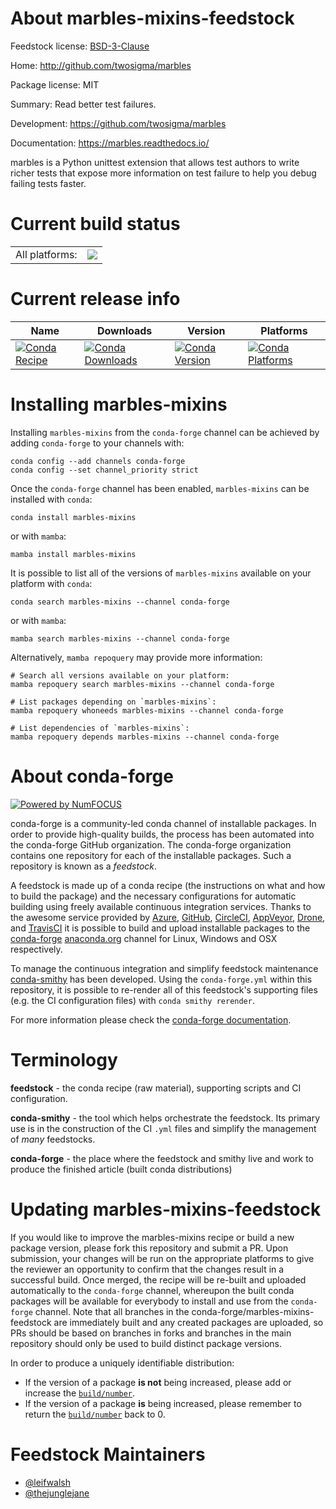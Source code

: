 About marbles-mixins-feedstock
==============================

Feedstock license: [BSD-3-Clause](https://github.com/conda-forge/marbles-mixins-feedstock/blob/main/LICENSE.txt)

Home: http://github.com/twosigma/marbles

Package license: MIT

Summary: Read better test failures.

Development: https://github.com/twosigma/marbles

Documentation: https://marbles.readthedocs.io/

marbles is a Python unittest extension that allows test authors to write
richer tests that expose more information on test failure to help you
debug failing tests faster.


Current build status
====================


<table><tr><td>All platforms:</td>
    <td>
      <a href="https://dev.azure.com/conda-forge/feedstock-builds/_build/latest?definitionId=5944&branchName=main">
        <img src="https://dev.azure.com/conda-forge/feedstock-builds/_apis/build/status/marbles-mixins-feedstock?branchName=main">
      </a>
    </td>
  </tr>
</table>

Current release info
====================

| Name | Downloads | Version | Platforms |
| --- | --- | --- | --- |
| [![Conda Recipe](https://img.shields.io/badge/recipe-marbles--mixins-green.svg)](https://anaconda.org/conda-forge/marbles-mixins) | [![Conda Downloads](https://img.shields.io/conda/dn/conda-forge/marbles-mixins.svg)](https://anaconda.org/conda-forge/marbles-mixins) | [![Conda Version](https://img.shields.io/conda/vn/conda-forge/marbles-mixins.svg)](https://anaconda.org/conda-forge/marbles-mixins) | [![Conda Platforms](https://img.shields.io/conda/pn/conda-forge/marbles-mixins.svg)](https://anaconda.org/conda-forge/marbles-mixins) |

Installing marbles-mixins
=========================

Installing `marbles-mixins` from the `conda-forge` channel can be achieved by adding `conda-forge` to your channels with:

```
conda config --add channels conda-forge
conda config --set channel_priority strict
```

Once the `conda-forge` channel has been enabled, `marbles-mixins` can be installed with `conda`:

```
conda install marbles-mixins
```

or with `mamba`:

```
mamba install marbles-mixins
```

It is possible to list all of the versions of `marbles-mixins` available on your platform with `conda`:

```
conda search marbles-mixins --channel conda-forge
```

or with `mamba`:

```
mamba search marbles-mixins --channel conda-forge
```

Alternatively, `mamba repoquery` may provide more information:

```
# Search all versions available on your platform:
mamba repoquery search marbles-mixins --channel conda-forge

# List packages depending on `marbles-mixins`:
mamba repoquery whoneeds marbles-mixins --channel conda-forge

# List dependencies of `marbles-mixins`:
mamba repoquery depends marbles-mixins --channel conda-forge
```


About conda-forge
=================

[![Powered by
NumFOCUS](https://img.shields.io/badge/powered%20by-NumFOCUS-orange.svg?style=flat&colorA=E1523D&colorB=007D8A)](https://numfocus.org)

conda-forge is a community-led conda channel of installable packages.
In order to provide high-quality builds, the process has been automated into the
conda-forge GitHub organization. The conda-forge organization contains one repository
for each of the installable packages. Such a repository is known as a *feedstock*.

A feedstock is made up of a conda recipe (the instructions on what and how to build
the package) and the necessary configurations for automatic building using freely
available continuous integration services. Thanks to the awesome service provided by
[Azure](https://azure.microsoft.com/en-us/services/devops/), [GitHub](https://github.com/),
[CircleCI](https://circleci.com/), [AppVeyor](https://www.appveyor.com/),
[Drone](https://cloud.drone.io/welcome), and [TravisCI](https://travis-ci.com/)
it is possible to build and upload installable packages to the
[conda-forge](https://anaconda.org/conda-forge) [anaconda.org](https://anaconda.org/)
channel for Linux, Windows and OSX respectively.

To manage the continuous integration and simplify feedstock maintenance
[conda-smithy](https://github.com/conda-forge/conda-smithy) has been developed.
Using the ``conda-forge.yml`` within this repository, it is possible to re-render all of
this feedstock's supporting files (e.g. the CI configuration files) with ``conda smithy rerender``.

For more information please check the [conda-forge documentation](https://conda-forge.org/docs/).

Terminology
===========

**feedstock** - the conda recipe (raw material), supporting scripts and CI configuration.

**conda-smithy** - the tool which helps orchestrate the feedstock.
                   Its primary use is in the construction of the CI ``.yml`` files
                   and simplify the management of *many* feedstocks.

**conda-forge** - the place where the feedstock and smithy live and work to
                  produce the finished article (built conda distributions)


Updating marbles-mixins-feedstock
=================================

If you would like to improve the marbles-mixins recipe or build a new
package version, please fork this repository and submit a PR. Upon submission,
your changes will be run on the appropriate platforms to give the reviewer an
opportunity to confirm that the changes result in a successful build. Once
merged, the recipe will be re-built and uploaded automatically to the
`conda-forge` channel, whereupon the built conda packages will be available for
everybody to install and use from the `conda-forge` channel.
Note that all branches in the conda-forge/marbles-mixins-feedstock are
immediately built and any created packages are uploaded, so PRs should be based
on branches in forks and branches in the main repository should only be used to
build distinct package versions.

In order to produce a uniquely identifiable distribution:
 * If the version of a package **is not** being increased, please add or increase
   the [``build/number``](https://docs.conda.io/projects/conda-build/en/latest/resources/define-metadata.html#build-number-and-string).
 * If the version of a package **is** being increased, please remember to return
   the [``build/number``](https://docs.conda.io/projects/conda-build/en/latest/resources/define-metadata.html#build-number-and-string)
   back to 0.

Feedstock Maintainers
=====================

* [@leifwalsh](https://github.com/leifwalsh/)
* [@thejunglejane](https://github.com/thejunglejane/)

